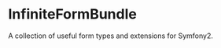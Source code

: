 InfiniteFormBundle
==================

A collection of useful form types and extensions for Symfony2.